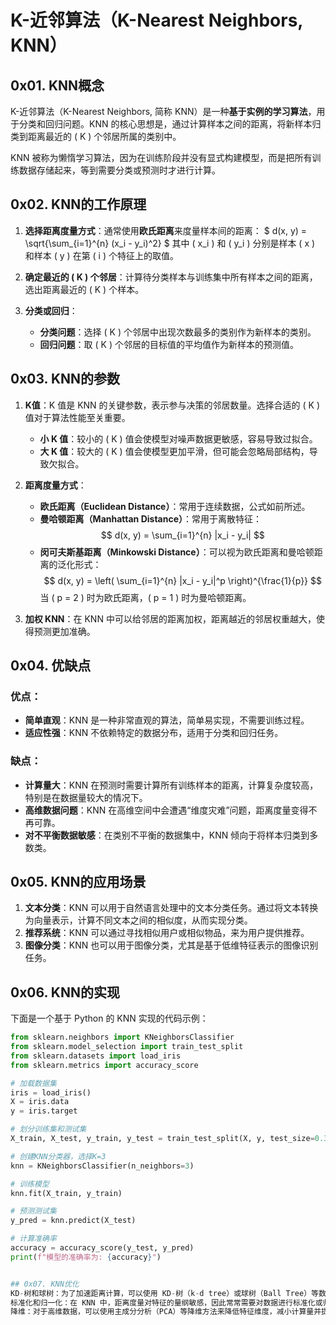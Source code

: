 # K-近邻算法（K-Nearest Neighbors, KNN）

## 0x01. KNN概念

K-近邻算法（K-Nearest Neighbors, 简称 KNN）是一种**基于实例的学习算法**，用于分类和回归问题。KNN 的核心思想是，通过计算样本之间的距离，将新样本归类到距离最近的 \( K \) 个邻居所属的类别中。

KNN 被称为懒惰学习算法，因为在训练阶段并没有显式构建模型，而是把所有训练数据存储起来，等到需要分类或预测时才进行计算。

## 0x02. KNN的工作原理

1. **选择距离度量方式**：通常使用**欧氏距离**来度量样本间的距离：
   $
   d(x, y) = \sqrt{\sum_{i=1}^{n} (x_i - y_i)^2} 
   $
   其中 \( x_i \) 和 \( y_i \) 分别是样本 \( x \) 和样本 \( y \) 在第 \( i \) 个特征上的取值。

2. **确定最近的 \( K \) 个邻居**：计算待分类样本与训练集中所有样本之间的距离，选出距离最近的 \( K \) 个样本。

3. **分类或回归**：
   - **分类问题**：选择 \( K \) 个邻居中出现次数最多的类别作为新样本的类别。
   - **回归问题**：取 \( K \) 个邻居的目标值的平均值作为新样本的预测值。

## 0x03. KNN的参数

1. **K值**：K 值是 KNN 的关键参数，表示参与决策的邻居数量。选择合适的 \( K \) 值对于算法性能至关重要。
   - **小 K 值**：较小的 \( K \) 值会使模型对噪声数据更敏感，容易导致过拟合。
   - **大 K 值**：较大的 \( K \) 值会使模型更加平滑，但可能会忽略局部结构，导致欠拟合。

2. **距离度量方式**：
   - **欧氏距离（Euclidean Distance）**：常用于连续数据，公式如前所述。
   - **曼哈顿距离（Manhattan Distance）**：常用于离散特征：
     $$ 
     d(x, y) = \sum_{i=1}^{n} |x_i - y_i|
     $$
   - **闵可夫斯基距离（Minkowski Distance）**：可以视为欧氏距离和曼哈顿距离的泛化形式：
     $$ 
     d(x, y) = \left( \sum_{i=1}^{n} |x_i - y_i|^p \right)^{\frac{1}{p}} 
     $$
     当 \( p = 2 \) 时为欧氏距离，\( p = 1 \) 时为曼哈顿距离。

3. **加权 KNN**：在 KNN 中可以给邻居的距离加权，距离越近的邻居权重越大，使得预测更加准确。


## 0x04. 优缺点

### 优点：
- **简单直观**：KNN 是一种非常直观的算法，简单易实现，不需要训练过程。
- **适应性强**：KNN 不依赖特定的数据分布，适用于分类和回归任务。

### 缺点：
- **计算量大**：KNN 在预测时需要计算所有训练样本的距离，计算复杂度较高，特别是在数据量较大的情况下。
- **高维数据问题**：KNN 在高维空间中会遭遇“维度灾难”问题，距离度量变得不再可靠。
- **对不平衡数据敏感**：在类别不平衡的数据集中，KNN 倾向于将样本归类到多数类。

## 0x05. KNN的应用场景

1. **文本分类**：KNN 可以用于自然语言处理中的文本分类任务。通过将文本转换为向量表示，计算不同文本之间的相似度，从而实现分类。
2. **推荐系统**：KNN 可以通过寻找相似用户或相似物品，来为用户提供推荐。
3. **图像分类**：KNN 也可以用于图像分类，尤其是基于低维特征表示的图像识别任务。

## 0x06. KNN的实现

下面是一个基于 Python 的 KNN 实现的代码示例：

```python
from sklearn.neighbors import KNeighborsClassifier
from sklearn.model_selection import train_test_split
from sklearn.datasets import load_iris
from sklearn.metrics import accuracy_score

# 加载数据集
iris = load_iris()
X = iris.data
y = iris.target

# 划分训练集和测试集
X_train, X_test, y_train, y_test = train_test_split(X, y, test_size=0.3, random_state=42)

# 创建KNN分类器，选择K=3
knn = KNeighborsClassifier(n_neighbors=3)

# 训练模型
knn.fit(X_train, y_train)

# 预测测试集
y_pred = knn.predict(X_test)

# 计算准确率
accuracy = accuracy_score(y_test, y_pred)
print(f"模型的准确率为: {accuracy}")


## 0x07. KNN优化
KD-树和球树：为了加速距离计算，可以使用 KD-树（k-d tree）或球树（Ball Tree）等数据结构来存储训练样本，加快 KNN 的查询效率。
标准化和归一化：在 KNN 中，距离度量对特征的量纲敏感，因此常常需要对数据进行标准化或归一化处理，以消除不同特征的量纲差异对结果的影响。
降维：对于高维数据，可以使用主成分分析（PCA）等降维方法来降低特征维度，减小计算量并提高性能。
